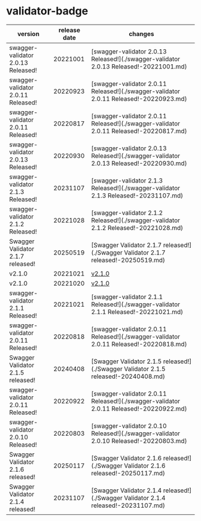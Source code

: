 # validator-badge	


|version|release date|changes|
|---|---|---|
|swagger-validator 2.0.13 Released!|20221001|[swagger-validator 2.0.13 Released!](./swagger-validator 2.0.13 Released!-20221001.md)|
|swagger-validator 2.0.11 Released!|20220923|[swagger-validator 2.0.11 Released!](./swagger-validator 2.0.11 Released!-20220923.md)|
|swagger-validator 2.0.11 Released!|20220817|[swagger-validator 2.0.11 Released!](./swagger-validator 2.0.11 Released!-20220817.md)|
|swagger-validator 2.0.13 Released!|20220930|[swagger-validator 2.0.13 Released!](./swagger-validator 2.0.13 Released!-20220930.md)|
|swagger-validator 2.1.3 Released!|20231107|[swagger-validator 2.1.3 Released!](./swagger-validator 2.1.3 Released!-20231107.md)|
|swagger-validator 2.1.2 Released!|20221028|[swagger-validator 2.1.2 Released!](./swagger-validator 2.1.2 Released!-20221028.md)|
|Swagger Validator 2.1.7 released!|20250519|[Swagger Validator 2.1.7 released!](./Swagger Validator 2.1.7 released!-20250519.md)|
|v2.1.0|20221021|[v2.1.0](./v2.1.0-20221021.md)|
|v2.1.0|20221020|[v2.1.0](./v2.1.0-20221020.md)|
|swagger-validator 2.1.1 Released!|20221021|[swagger-validator 2.1.1 Released!](./swagger-validator 2.1.1 Released!-20221021.md)|
|swagger-validator 2.0.11 Released!|20220818|[swagger-validator 2.0.11 Released!](./swagger-validator 2.0.11 Released!-20220818.md)|
|Swagger Validator 2.1.5 released!|20240408|[Swagger Validator 2.1.5 released!](./Swagger Validator 2.1.5 released!-20240408.md)|
|swagger-validator 2.0.11 Released!|20220922|[swagger-validator 2.0.11 Released!](./swagger-validator 2.0.11 Released!-20220922.md)|
|swagger-validator 2.0.10 Released!|20220803|[swagger-validator 2.0.10 Released!](./swagger-validator 2.0.10 Released!-20220803.md)|
|Swagger Validator 2.1.6 released!|20250117|[Swagger Validator 2.1.6 released!](./Swagger Validator 2.1.6 released!-20250117.md)|
|Swagger Validator 2.1.4 released!|20231107|[Swagger Validator 2.1.4 released!](./Swagger Validator 2.1.4 released!-20231107.md)|
